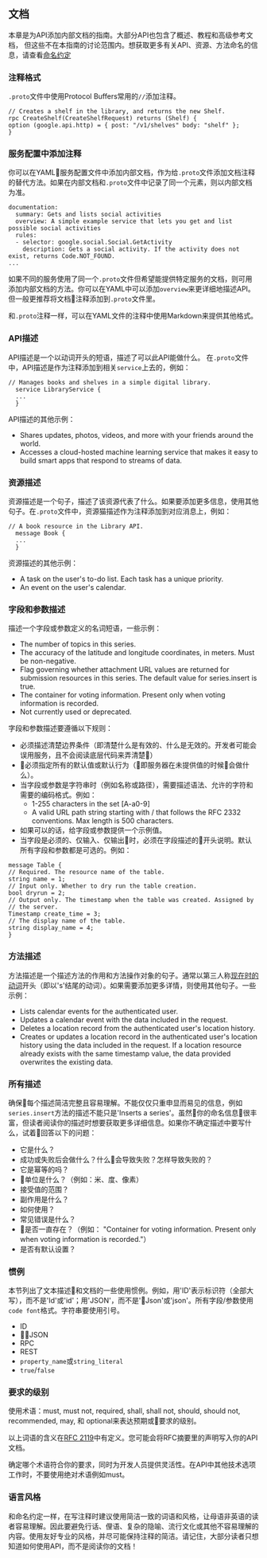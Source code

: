 ## 文档
  本章是为API添加内部文档的指南。大部分API也包含了概述、教程和高级参考文档， 但这些不在本指南的讨论范围内。想获取更多有关API、资源、方法命名的信息，请查看[命名约定](https://git.garena.com/shopee/space/api-design-guide/blob/36c7960d6005269ea8d6de1ce0d1db632a589ac2/Naming_Conventions.md)

### 注释格式
  `.proto`文件中使用Protocol Buffers常用的`//`添加注释。
  ```
  // Creates a shelf in the library, and returns the new Shelf.
rpc CreateShelf(CreateShelfRequest) returns (Shelf) {
  option (google.api.http) = { post: "/v1/shelves" body: "shelf" };
}
  ```
### 服务配置中添加注释
  你可以在YAML服务配置文件中添加内部文档，作为给`.proto`文件添加文档注释的替代方法。如果在内部文档和`.proto`文件中记录了同一个元素，则以内部文档为准。
```
documentation:
  summary: Gets and lists social activities
  overview: A simple example service that lets you get and list possible social activities
  rules:
  - selector: google.social.Social.GetActivity
    description: Gets a social activity. If the activity does not exist, returns Code.NOT_FOUND.
...
```
  如果不同的服务使用了同一个`.proto`文件但希望能提供特定服务的文档，则可用添加内部文档的方法。你可以在YAML中可以添加`overview`来更详细地描述API。但一般更推荐将文档注释添加到`.proto`文件里。

  和`.proto`注释一样，可以在YAML文件的注释中使用Markdown来提供其他格式。

### API描述
  API描述是一个以动词开头的短语，描述了可以此API能做什么。 在`.proto`文件中，API描述是作为注释添加到相关`service`上去的，例如：
  ```
  // Manages books and shelves in a simple digital library.
    service LibraryService {
    ...
    }
  ```
 API描述的其他示例：
 * Shares updates, photos, videos, and more with your friends around the world.
 * Accesses a cloud-hosted machine learning service that makes it easy to build smart apps that respond to streams of data.

### 资源描述
  资源描述是一个句子，描述了该资源代表了什么。如果要添加更多信息，使用其他句子。在`.proto`文件中，资源猫描述作为注释添加到对应消息上，例如：
  ```
  // A book resource in the Library API.
    message Book {
    ...
    }
  ```
  资源描述的其他示例：
  * A task on the user's to-do list. Each task has a unique priority.
  * An event on the user's calendar.

### 字段和参数描述
  描述一个字段或参数定义的名词短语，一些示例：
  * The number of topics in this series.
  * The accuracy of the latitude and longitude coordinates, in meters. Must be non-negative.
  * Flag governing whether attachment URL values are returned for submission resources in this series. The default value for series.insert is true.
  * The container for voting information. Present only when voting information is recorded.
  * Not currently used or deprecated.

  字段和参数描述要遵循以下规则：
  * 必须描述清楚边界条件（即清楚什么是有效的、什么是无效的。开发者可能会误用服务，且不会阅读底层代码来弄清楚）
  * 必须指定所有的默认值或默认行为（即服务器在未提供值的时候会做什么）。
  * 当字段或参数是字符串时（例如名称或路径），需要描述语法、允许的字符和需要的编码格式。例如：
    * 1-255 characters in the set [A-a0-9]
    * A valid URL path string starting with / that follows the RFC 2332 conventions. Max length is 500 characters.
  * 如果可以的话，给字段或参数提供一个示例值。
  * 当字段是必须的、仅输入、仅输出时，必须在字段描述的开头说明。默认所有字段和参数都是可选的。例如：
  ```
  message Table {
  // Required. The resource name of the table.
  string name = 1;
  // Input only. Whether to dry run the table creation.
  bool dryrun = 2;
  // Output only. The timestamp when the table was created. Assigned by
  // the server.
  Timestamp create_time = 3;
  // The display name of the table.
  string display_name = 4;
}
  ```

### 方法描述
  方法描述是一个描述方法的作用和方法操作对象的句子。通常以第三人称[现在时的动词](https://developers.google.com/internal/style/reference-verbs)开头（即以's'结尾的动词）。如果需要添加更多详情，则使用其他句子。一些示例：
  * Lists calendar events for the authenticated user.
  * Updates a calendar event with the data included in the request.
  * Deletes a location record from the authenticated user's location history.
  * Creates or updates a location record in the authenticated user's location history using the data included in the request. If a location resource already exists with the same timestamp value, the data provided overwrites the existing data.

### 所有描述
  确保每个描述简洁完整且容易理解。不能仅仅只重申显而易见的信息，例如`series.insert`方法的描述不能只是'Inserts a series'。虽然你的命名信息很丰富，但读者阅读你的描述时想要获取更多详细信息。如果你不确定描述中要写什么，试着回答以下的问题：
  * 它是什么？
  * 成功或失败后会做什么？什么会导致失败？怎样导致失败的？
  * 它是幂等的吗？
  * 单位是什么？（例如：米、度、像素）
  * 接受值的范围？
  * 副作用是什么？
  * 如何使用？
  * 常见错误是什么？
  * 是否一直存在？（例如： "Container for voting information. Present only when voting information is recorded."）
  * 是否有默认设置？

### 惯例
  本节列出了文本描述和文档的一些使用惯例。例如，用'ID'表示标识符（全部大写），而不是'Id'或'id'；用'JSON'，而不是'Json'或'json'。所有字段/参数使用`code font`格式。字符串要使用引号。
  * ID
  * JSON
  * RPC
  * REST
  * `property_name`或`string_literal`
  * `true`/`false`

### 要求的级别
  使用术语：must, must not, required, shall, shall not, should, should not, recommended, may, 和 optional来表达预期或要求的级别。

  以上词语的含义在[RFC 2119](https://www.ietf.org/rfc/rfc2119.txt)中有定义。您可能会将RFC摘要里的声明写入你的API文档。

  确定哪个术语符合你的要求，同时为开发人员提供灵活性。在API中其他技术选项工作时，不要使用绝对术语例如must。

### 语言风格
  和命名约定一样，在写注释时建议使用简洁一致的词语和风格，让母语非英语的读者容易理解。因此要避免行话、俚语、复杂的隐喻、流行文化或其他不容易理解的内容。使用友好专业的风格，并尽可能保持注释的简洁。请记住，大部分读者只想知道如何使用API，而不是阅读你的文档！
